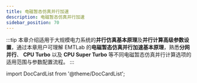 ```yaml
---
title: 电磁暂态仿真并行加速
description: 电磁暂态仿真并行加速
sidebar_position: 70
---
```




:::tip
本章介绍适用于大规模电力系统的**并行仿真基本原理**及**并行计算高级参数设置**，通过本章用户可理解 EMTLab 的**电磁暂态仿真并行加速基本原理**，熟悉**分网并行**、 **CPU Turbo** 以及 **CPU Super Turbo** 等不同电磁暂态仿真并行计算选项的适用范围与参数配置流程。
:::

import DocCardList from '@theme/DocCardList';

<DocCardList />